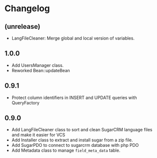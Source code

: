 Changelog
=========

(unrelease)
-----
* LangFileCleaner: Merge global and local version of variables.

1.0.0
-----
* Add UsersManager class.
* Reworked Bean::updateBean

0.9.1
-----
* Protect column identifiers in INSERT and UPDATE queries with QueryFactory

0.9.0
-----
* Add LangFileCleaner class to sort and clean SugarCRM language files and make it easier for VCS
* Add Installer class to extract and install sugar from a zip file.
* Add SugarPDO to connect to sugarcrm database with php PDO
* Add Metadata class to manage `field_meta_data` table.

